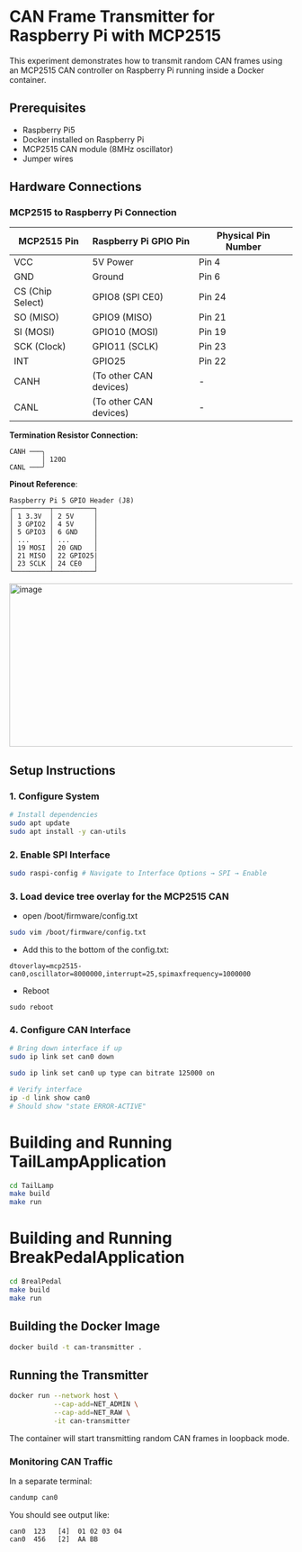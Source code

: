 # CAN Frame Transmitter for Raspberry Pi with MCP2515

This experiment demonstrates how to transmit random CAN frames using an MCP2515 CAN controller on Raspberry Pi running inside a Docker container.

## Prerequisites

-   Raspberry Pi5
-   Docker installed on Raspberry Pi
-   MCP2515 CAN module (8MHz oscillator)
-   Jumper wires

## Hardware Connections

### MCP2515 to Raspberry Pi Connection

| MCP2515 Pin      | Raspberry Pi GPIO Pin  | Physical Pin Number |
| ---------------- | ---------------------- | ------------------- |
| VCC              | 5V Power               | Pin 4               |
| GND              | Ground                 | Pin 6               |
| CS (Chip Select) | GPIO8 (SPI CE0)        | Pin 24              |
| SO (MISO)        | GPIO9 (MISO)           | Pin 21              |
| SI (MOSI)        | GPIO10 (MOSI)          | Pin 19              |
| SCK (Clock)      | GPIO11 (SCLK)          | Pin 23              |
| INT              | GPIO25                 | Pin 22              |
| CANH             | (To other CAN devices) | -                   |
| CANL             | (To other CAN devices) | -                   |

**Termination Resistor Connection:**

```
CANH ───╮
        │ 120Ω
CANL ───╯
```

**Pinout Reference**:

```text
Raspberry Pi 5 GPIO Header (J8)
┌─────────┬──────────┐
│ 1 3.3V  │ 2 5V     │
│ 3 GPIO2 │ 4 5V     │
│ 5 GPIO3 │ 6 GND    │
│ ...     │ ...      │
│ 19 MOSI │ 20 GND   │
│ 21 MISO │ 22 GPIO25|
│ 23 SCLK │ 24 CE0   │
└─────────┴──────────┘
```

<img width="755" height="290" alt="image" src="https://github.com/user-attachments/assets/a4e79c99-5acb-4d67-821c-59051e3cc6b4" />

## Setup Instructions

### 1. Configure System

```bash
# Install dependencies
sudo apt update
sudo apt install -y can-utils
```

### 2. Enable SPI Interface

```bash
sudo raspi-config # Navigate to Interface Options → SPI → Enable
```

### 3. Load device tree overlay for the MCP2515 CAN

-   open /boot/firmware/config.txt

```bash
sudo vim /boot/firmware/config.txt
```

-   Add this to the bottom of the config.txt:

```text
dtoverlay=mcp2515-can0,oscillator=8000000,interrupt=25,spimaxfrequency=1000000
```

-   Reboot

```
sudo reboot
```

### 4. Configure CAN Interface

```bash
# Bring down interface if up
sudo ip link set can0 down

sudo ip link set can0 up type can bitrate 125000 on

# Verify interface
ip -d link show can0
# Should show "state ERROR-ACTIVE"
```

# Building and Running TailLampApplication

```bash
cd TailLamp
make build
make run
```

# Building and Running BreakPedalApplication

```bash
cd BrealPedal
make build
make run
```

## Building the Docker Image

```bash
docker build -t can-transmitter .
```

## Running the Transmitter

```bash
docker run --network host \
           --cap-add=NET_ADMIN \
           --cap-add=NET_RAW \
           -it can-transmitter
```

The container will start transmitting random CAN frames in loopback mode.

### Monitoring CAN Traffic

In a separate terminal:

```bash
candump can0
```

You should see output like:

```
can0  123   [4]  01 02 03 04
can0  456   [2]  AA BB
```
